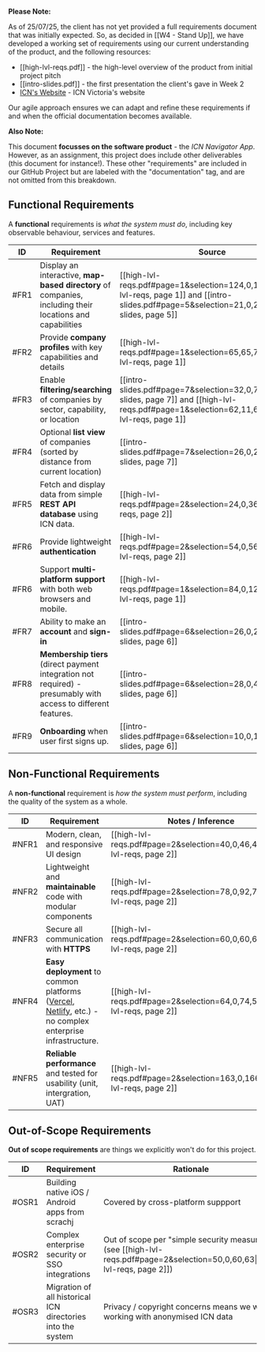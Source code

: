 
**Please Note:**

As of 25/07/25, the client has not yet provided a full requirements document that was initially expected. So, as decided in [[W4 - Stand Up]], we have developed a working set of requirements using our current understanding of the product, and the following resources:

* [[high-lvl-reqs.pdf]] - the high-level overview of the product from initial project pitch
* [[intro-slides.pdf]] - the first presentation the client's gave in Week 2
* [ICN's Website](https://icn.org.au/icn_vic) - ICN Victoria's website

Our agile approach ensures we can adapt and refine these requirements if and when the official documentation becomes available. 

**Also Note:**

This document **focusses on the software product** - the *ICN Navigator App*. However, as an assignment, this project does include other deliverables (this document for instance!). These other "requirements" are included in our GitHub Project but are labeled with the "documentation" tag, and are not omitted from this breakdown.

## Functional Requirements

A **functional** requirements is *what the system must do*, including key observable behaviour, services and features.

| ID   | Requirement                                                                                                    | Source                                                                                                                                                |
| ---- | -------------------------------------------------------------------------------------------------------------- | ----------------------------------------------------------------------------------------------------------------------------------------------------- |
| #FR1 | Display an interactive, **map-based directory** of companies, including their locations and capabilities<br>   | [[high-lvl-reqs.pdf#page=1&selection=124,0,124,27\|high-lvl-reqs, page 1]] and [[intro-slides.pdf#page=5&selection=21,0,28,35\|intro-slides, page 5]] |
| #FR2 | Provide **company profiles** with key capabilities and details                                                 | [[high-lvl-reqs.pdf#page=1&selection=65,65,70,17\|high-lvl-reqs, page 1]]                                                                             |
| #FR3 | Enable **filtering/searching** of companies by sector, capability, or location                                 | [[intro-slides.pdf#page=7&selection=32,0,72,4\|intro-slides, page 7]] and [[high-lvl-reqs.pdf#page=1&selection=62,11,67,38\|high-lvl-reqs, page 1]]   |
| #FR4 | Optional **list view** of companies (sorted by distance from current location)                                 | [[intro-slides.pdf#page=7&selection=26,0,28,17\|intro-slides, page 7]]                                                                                |
| #FR5 | Fetch and display data from simple **REST API database** using ICN data.                                       | [[high-lvl-reqs.pdf#page=2&selection=24,0,36,5\|high-lvl-reqs, page 2]]                                                                               |
| #FR6 | Provide lightweight **authentication**                                                                         | [[high-lvl-reqs.pdf#page=2&selection=54,0,56,29\|high-lvl-reqs, page 2]]                                                                              |
| #FR6 | Support **multi-platform support** with both web browsers and mobile.                                          | [[high-lvl-reqs.pdf#page=1&selection=84,0,120,22\|high-lvl-reqs, page 1]]                                                                             |
| #FR7 | Ability to make an **account** and **sign-in**                                                                 | [[intro-slides.pdf#page=6&selection=26,0,26,28\|intro-slides, page 6]]                                                                                |
| #FR8 | **Membership tiers** (direct payment integration not required) - presumably with access to different features. | [[intro-slides.pdf#page=6&selection=28,0,46,16\|intro-slides, page 6]]                                                                                |
| #FR9 | **Onboarding** when user first signs up.                                                                       | [[intro-slides.pdf#page=6&selection=10,0,12,24\|intro-slides, page 6]]                                                                                |

## Non-Functional Requirements

A **non-functional** requirement is *how the system must perform*, including the quality of the system as a whole.

| ID    | Requirement                                                                                                                                                | Notes / Inference                                                         |
| ----- | ---------------------------------------------------------------------------------------------------------------------------------------------------------- | ------------------------------------------------------------------------- |
| #NFR1 | Modern, clean, and responsive UI design                                                                                                                    | [[high-lvl-reqs.pdf#page=2&selection=40,0,46,48\|high-lvl-reqs, page 2]]  |
| #NFR2 | Lightweight and **maintainable** code with modular components                                                                                              | [[high-lvl-reqs.pdf#page=2&selection=78,0,92,70\|high-lvl-reqs, page 2]]  |
| #NFR3 | Secure all communication with **HTTPS**                                                                                                                    | [[high-lvl-reqs.pdf#page=2&selection=60,0,60,64\|high-lvl-reqs, page 2]]  |
| #NFR4 | **Easy deployment** to common platforms ([Vercel](https://vercel.com/), [Netlify](https://www.netlify.com/), etc.) - no complex enterprise infrastructure. | [[high-lvl-reqs.pdf#page=2&selection=64,0,74,55\|high-lvl-reqs, page 2]]  |
| #NFR5 | **Reliable performance** and tested for usability (unit, intergration, UAT)                                                                                | [[high-lvl-reqs.pdf#page=2&selection=163,0,166,1\|high-lvl-reqs, page 2]] |

## Out-of-Scope Requirements

**Out of scope requirements** are things we explicitly won't do for this project.

| ID    | Requirement                                                 | Rationale                                                                                                                  |
| ----- | ----------------------------------------------------------- | -------------------------------------------------------------------------------------------------------------------------- |
| #OSR1 | Building native iOS / Android apps from scrachj             | Covered by cross-platform suppport                                                                                         |
| #OSR2 | Complex enterprise security or SSO integrations             | Out of scope per "simple security measures" (see [[high-lvl-reqs.pdf#page=2&selection=50,0,60,63\|high-lvl-reqs, page 2]]) |
| #OSR3 | Migration of all historical ICN directories into the system | Privacy / copyright concerns means we will be working with anonymised ICN data                                             |

